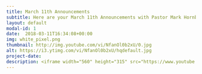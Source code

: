 ```yaml
---
title: March 11th Announcements
subtitle: Here are your March 11th Announcements with Pastor Mark Hornback and Richie Runnells
layout: default
modal-id: 1 
date:  2018-03-11T16:34:08+00:00
img: white_pixel.png
thumbnail: http://img.youtube.com/vi/NfanOl0b2xU/0.jpg
alt: https://i3.ytimg.com/vi/NfanOl0b2xU/hqdefault.jpg
project-date: 
description: <iframe width="560" height="315" src="https://www.youtube.com/embed/NfanOl0b2xU" frameborder="0" allowfullscreen></iframe> 
---
```

